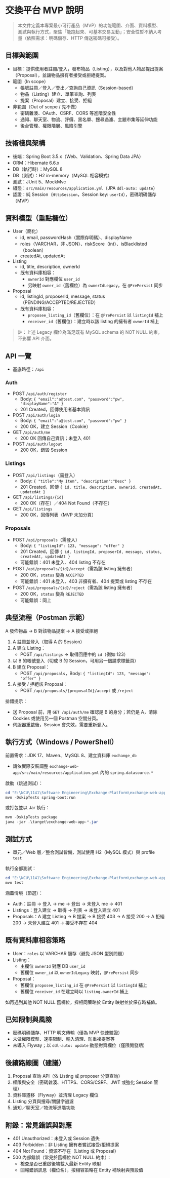 # 交換平台 MVP 說明

> 本文件定義本專案最小可行產品（MVP）的功能範圍、介面、資料模型、測試與執行方式，聚焦「能跑起來、可基本交易互動」；安全性暫不納入考量（依照需求：明碼儲存、HTTP 傳送密碼可接受）。

## 目標與範圍

- 目標：提供使用者註冊/登入，發布物品（Listing），以及對他人物品提出提案（Proposal），並讓物品擁有者接受或拒絕提案。
- 範圍（In scope）
	- 帳號註冊／登入／登出／查詢自己資訊（Session-based）
	- 物品（Listing）建立、單筆查詢、列表
	- 提案（Proposal）建立、接受、拒絕
- 非範圍（Out of scope / 先不做）
	- 密碼雜湊、OAuth、CSRF、CORS 等進階安全性
	- 通知、聊天室、物流、評價、黑名單、搜尋過濾、主題市集等延伸功能
	- 後台管理、權限階層、風險引擎

## 技術棧與架構

- 後端：Spring Boot 3.5.x（Web、Validation、Spring Data JPA）
- ORM：Hibernate 6.6.x
- DB（執行時）：MySQL 8
- DB（測試）：H2 in-memory（MySQL 相容模式）
- 測試：JUnit 5、MockMvc
- 組態：`src/main/resources/application.yml`（JPA `ddl-auto: update`）
- 認證：純 Session（`HttpSession`，Session key: `userId`），密碼明碼儲存（MVP）

## 資料模型（重點欄位）

- User（簡化）
	- id, email, passwordHash（實際存明碼）、displayName
	- roles（VARCHAR，非 JSON）、riskScore（int）、isBlacklisted（boolean）
	- createdAt, updatedAt
- Listing
	- id, title, description, ownerId
	- 既有資料庫相容：
		- `ownerId` 對應欄位 `user_id`
		- 另映射 `owner_id`（舊欄位）為 `ownerIdLegacy`，在 `@PrePersist` 同步
- Proposal
	- id, listingId, proposerId, message, status（PENDING/ACCEPTED/REJECTED）
	- 既有資料庫相容：
		- `proposee_listing_id`（舊欄位）：在 `@PrePersist` 以 `listingId` 補上
		- `receiver_id`（舊欄位）：建立時以該 listing 的擁有者 `ownerId` 補上

> 註：上述 Legacy 欄位為滿足既有 MySQL schema 的 NOT NULL 約束，不影響 API 介面。

## API 一覽

- 基底路徑：`/api`

### Auth
- POST `/api/auth/register`
	- Body: `{ "email":"a@test.com", "password":"pw", "displayName":"A" }`
	- 201 Created，回傳使用者基本資訊
- POST `/api/auth/login`
	- Body: `{ "email":"a@test.com", "password":"pw" }`
	- 200 OK，建立 Session（Cookie）
- GET `/api/auth/me`
	- 200 OK 回傳自己資訊；未登入 401
- POST `/api/auth/logout`
	- 200 OK，銷毀 Session

### Listings
- POST `/api/listings`（需登入）
	- Body: `{ "title":"My Item", "description":"Desc" }`
	- 201 Created，回傳 `{ id, title, description, ownerId, createdAt, updatedAt }`
- GET `/api/listings/{id}`
	- 200 OK（存在）／404 Not Found（不存在）
- GET `/api/listings`
	- 200 OK，回傳列表（MVP 未加分頁）

### Proposals
- POST `/api/proposals`（需登入）
	- Body: `{ "listingId": 123, "message": "offer" }`
	- 201 Created，回傳 `{ id, listingId, proposerId, message, status, createdAt, updatedAt }`
	- 可能錯誤：401 未登入、404 listing 不存在
- POST `/api/proposals/{id}/accept`（需為該 listing 擁有者）
	- 200 OK，`status` 變為 `ACCEPTED`
	- 可能錯誤：401 未登入、403 非擁有者、404 提案或 listing 不存在
- POST `/api/proposals/{id}/reject`（需為該 listing 擁有者）
	- 200 OK，`status` 變為 `REJECTED`
	- 可能錯誤：同上

## 典型流程（Postman 示範）

A 發佈物品 → B 對該物品提案 → A 接受或拒絕

1) A 註冊並登入（取得 A 的 Session）
2) A 建立 Listing：
	 - POST `/api/listings` → 取得回應中的 `id`（例如 123）
3) 以 B 的帳號登入（切成 B 的 Session，可用另一個請求標籤頁）
4) B 建立 Proposal：
	 - POST `/api/proposals`，Body: `{ "listingId": 123, "message": "offer" }`
5) A 接受 / 拒絕該 Proposal：
	 - POST `/api/proposals/{proposalId}/accept` 或 `/reject`

排錯提示：
- 送 Proposal 前，用 `GET /api/auth/me` 確認是 B 的身分；若仍是 A，清除 Cookies 或使用另一個 Postman 空間分頁。
- 伺服器重啟後，Session 會失效，需要重新登入。

## 執行方式（Windows / PowerShell）

前置需求：JDK 17、Maven、MySQL 8、建立資料庫 `exchange_db`
- 請依實際安裝調整 `exchange-web-app/src/main/resources/application.yml` 內的 `spring.datasource.*`

啟動（跳過測試）：

```powershell
cd "E:\NCU\1141\Software Engineering\Exchange-Platform\exchange-web-app"
mvn -DskipTests spring-boot:run
```

或打包並以 Jar 執行：

```powershell
mvn -DskipTests package
java -jar .\target\exchange-web-app-*.jar
```

## 測試方式

- 單元／Web 層／整合測試皆備，測試使用 H2（MySQL 模式）與 profile `test`

執行全部測試：

```powershell
cd "E:\NCU\1141\Software Engineering\Exchange-Platform\exchange-web-app"
mvn test
```

涵蓋情境（節選）：
- Auth：註冊 → 登入 → me → 登出 → 未登入 me → 401
- Listings：登入建立 → 取得 → 列表 → 未登入建立 401
- Proposals：A 建立 Listing → B 提案 → B 接受 403 → A 接受 200 → A 拒絕 200 → 未登入建立 401 → 接受不存在 404

## 既有資料庫相容策略

- User：`roles` 以 VARCHAR 儲存（避免 JSON 型別問題）
- Listing：
	- 主欄位 `ownerId` 對應 DB `user_id`
	- 舊欄位 `owner_id` 以 `ownerIdLegacy` 映射，`@PrePersist` 同步
- Proposal：
	- 舊欄位 `proposee_listing_id` 在 `@PrePersist` 以 `listingId` 補上
	- 舊欄位 `receiver_id` 在建立時以 `listing.ownerId` 補上

如再遇到其他 NOT NULL 舊欄位，採相同策略於 Entity 映射並於保存時補值。

## 已知限制與風險

- 密碼明碼儲存、HTTP 明文傳輸（僅為 MVP 快速驗證）
- 未做權限模型、速率限制、輸入清理、防重複提案等
- 未導入 Flyway；以 `ddl-auto: update` 動態對齊欄位（僅限開發期）

## 後續路線圖（建議）

1. Proposal 查詢 API（依 Listing 或 proposer 分頁查詢）
2. 權限與安全（密碼雜湊、HTTPS、CORS/CSRF、JWT 或強化 Session 管理）
3. 資料庫遷移（Flyway）並清理 Legacy 欄位
4. Listing 分頁與搜尋/關鍵字過濾
5. 通知／聊天室／物流等進階功能

## 附錄：常見錯誤與對應

- 401 Unauthorized：未登入或 Session 遺失
- 403 Forbidden：非 Listing 擁有者嘗試接受/拒絕提案
- 404 Not Found：資源不存在（Listing 或 Proposal）
- 500 內部錯誤（常見於舊欄位 NOT NULL 約束）：
	- 檢查是否已重啟後端載入最新 Entity 映射
	- 回報錯誤訊息（欄位名），按相容策略在 Entity 補映射與預設值
